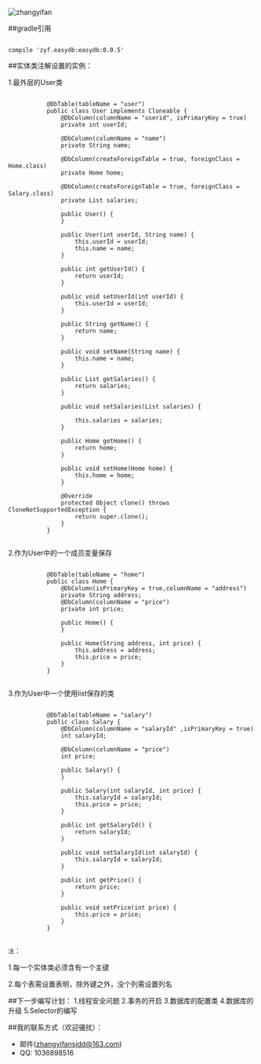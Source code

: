 ![zhangyifan](http://img4.duitang.com/uploads/item/201407/29/20140729151017_eESzE.thumb.224_0.jpeg)

##gradle引用
<pre><code>
compile 'zyf.easydb:easydb:0.0.5'
</code></pre>

##实体类注解设置的实例：

1.最外层的User类
<pre><code>
           @DbTable(tableName = "user")
           public class User implements Cloneable {
               @DbColumn(columnName = "userid", isPrimaryKey = true)
               private int userId;
           
               @DbColumn(columnName = "name")
               private String name;
           
               @DbColumn(createForeignTable = true, foreignClass = Home.class)
               private Home home;
           
               @DbColumn(createForeignTable = true, foreignClass = Salary.class)
               private List<Salary> salaries;
           
               public User() {
               }
           
               public User(int userId, String name) {
                   this.userId = userId;
                   this.name = name;
               }
           
               public int getUserId() {
                   return userId;
               }
           
               public void setUserId(int userId) {
                   this.userId = userId;
               }
           
               public String getName() {
                   return name;
               }
           
               public void setName(String name) {
                   this.name = name;
               }
           
               public List<Salary> getSalaries() {
                   return salaries;
               }
           
               public void setSalaries(List<Salary> salaries) {
           
                   this.salaries = salaries;
               }
           
               public Home getHome() {
                   return home;
               }
           
               public void setHome(Home home) {
                   this.home = home;
               }
           
               @Override
               protected Object clone() throws CloneNotSupportedException {
                   return super.clone();
               }
           }

</code></pre>

2.作为User中的一个成员变量保存
<pre><code>
           @DbTable(tableName = "home")
           public class Home {
               @DbColumn(isPrimaryKey = true,columnName = "address")
               private String address;
               @DbColumn(columnName = "price")
               private int price;
           
               public Home() {
               }
           
               public Home(String address, int price) {
                   this.address = address;
                   this.price = price;
               }
           }

</code></pre>

3.作为User中一个使用list保存的类
<pre><code>
           @DbTable(tableName = "salary")
           public class Salary {
               @DbColumn(columnName = "salaryId" ,isPrimaryKey = true)
               int salaryId;
           
               @DbColumn(columnName = "price")
               int price;
           
               public Salary() {
               }
           
               public Salary(int salaryId, int price) {
                   this.salaryId = salaryId;
                   this.price = price;
               }
           
               public int getSalaryId() {
                   return salaryId;
               }
           
               public void setSalaryId(int salaryId) {
                   this.salaryId = salaryId;
               }
           
               public int getPrice() {
                   return price;
               }
           
               public void setPrice(int price) {
                   this.price = price;
               }
           }

</code></pre>

`注`：

1.每一个实体类必须含有一个主键

2.每个表需设置表明，除外键之外，没个列需设置列名



##下一步编写计划： 
1.线程安全问题
2.事务的开启
3.数据库的配置类
4.数据库的升级
5.Selector的编写



##我的联系方式（欢迎骚扰）： 
* 邮件(zhangyifansjdd@163.com)
* QQ: 1036898516
